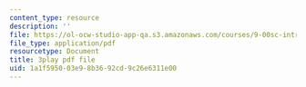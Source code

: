 ```yaml
---
content_type: resource
description: ''
file: https://ol-ocw-studio-app-qa.s3.amazonaws.com/courses/9-00sc-introduction-to-psychology-fall-2011/1a1f595003e98b3692cd9c26e6311e00_SjjGiqf96rI.pdf
file_type: application/pdf
resourcetype: Document
title: 3play pdf file
uid: 1a1f5950-03e9-8b36-92cd-9c26e6311e00
---
```

